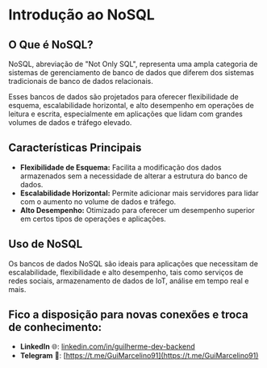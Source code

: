 # Introdução ao NoSQL

## O Que é NoSQL?

NoSQL, abreviação de "Not Only SQL", representa uma ampla categoria de sistemas de gerenciamento de banco de dados que diferem dos sistemas tradicionais de banco de dados relacionais. 

Esses bancos de dados são projetados para oferecer flexibilidade de esquema, escalabilidade horizontal, e alto desempenho em operações de leitura e escrita, especialmente em aplicações que lidam com grandes volumes de dados e tráfego elevado.

## Características Principais

- **Flexibilidade de Esquema:** Facilita a modificação dos dados armazenados sem a necessidade de alterar a estrutura do banco de dados.
- **Escalabilidade Horizontal:** Permite adicionar mais servidores para lidar com o aumento no volume de dados e tráfego.
- **Alto Desempenho:** Otimizado para oferecer um desempenho superior em certos tipos de operações e aplicações.

## Uso de NoSQL

Os bancos de dados NoSQL são ideais para aplicações que necessitam de escalabilidade, flexibilidade e alto desempenho, tais como serviços de redes sociais, armazenamento de dados de IoT, análise em tempo real e mais.

## Fico a disposição para novas conexões e troca de conhecimento:

- **LinkedIn** 🌐: [linkedin.com/in/guilherme-dev-backend](https://linkedin.com/in/guilherme-dev-backend)
- **Telegram** 📱: [https://t.me/GuiMarcelino91](https://t.me/GuiMarcelino91)

